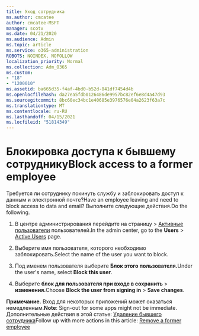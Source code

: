 ```yaml
---
title: Уход сотрудника
ms.author: cmcatee
author: cmcatee-MSFT
manager: scotv
ms.date: 04/21/2020
ms.audience: Admin
ms.topic: article
ms.service: o365-administration
ROBOTS: NOINDEX, NOFOLLOW
localization_priority: Normal
ms.collection: Adm_O365
ms.custom:
- "18"
- "1200010"
ms.assetid: ba665d35-f4af-4bd0-b52d-841df7454d4b
ms.openlocfilehash: da27ea5fdb0126486de9957bc82ef6e8d4a47d93
ms.sourcegitcommit: 8bc60ec34bc1e40685e3976576e04a2623f63a7c
ms.translationtype: MT
ms.contentlocale: ru-RU
ms.lasthandoff: 04/15/2021
ms.locfileid: "51814349"
---
```

# <a name="block-access-to-a-former-employee"></a><span data-ttu-id="7241a-102">Блокировка доступа к бывшему сотруднику</span><span class="sxs-lookup"><span data-stu-id="7241a-102">Block access to a former employee</span></span>

<span data-ttu-id="7241a-103">Требуется ли сотруднику покинуть службу и заблокировать доступ к данным и электронной почте?</span><span class="sxs-lookup"><span data-stu-id="7241a-103">Have an employee leaving and need to block access to data and email?</span></span> <span data-ttu-id="7241a-104">Выполните следующие действия.</span><span class="sxs-lookup"><span data-stu-id="7241a-104">Do the following.</span></span>
  
1. <span data-ttu-id="7241a-105">В центре администрирования перейдите на страницу  \> [Активные пользователи](https://go.microsoft.com/fwlink/p/?linkid=834822) пользователей.</span><span class="sxs-lookup"><span data-stu-id="7241a-105">In the admin center, go to the **Users** \> [Active Users](https://go.microsoft.com/fwlink/p/?linkid=834822) page.</span></span>

2. <span data-ttu-id="7241a-106">Выберите имя пользователя, которого необходимо заблокировать.</span><span class="sxs-lookup"><span data-stu-id="7241a-106">Select the name of the user you want to block.</span></span>

3. <span data-ttu-id="7241a-107">Под именем пользователя выберите **Блок этого пользователя.**</span><span class="sxs-lookup"><span data-stu-id="7241a-107">Under the user's name, select **Block this user**.</span></span>

4. <span data-ttu-id="7241a-108">Выберите **блок для пользователя при входе в сохранить** \> **изменения.**</span><span class="sxs-lookup"><span data-stu-id="7241a-108">Choose **Block the user from signing in** \> **Save changes**.</span></span>

<span data-ttu-id="7241a-109">**Примечание.** Вход для некоторых приложений может оказаться немедленным.</span><span class="sxs-lookup"><span data-stu-id="7241a-109">**Note**: Sign-out for some apps might not be immediate.</span></span> <span data-ttu-id="7241a-110">Дополнительные действия в этой статье: [Удаление бывшего сотрудника](https://docs.microsoft.com/microsoft-365/admin/add-users/remove-former-employee)</span><span class="sxs-lookup"><span data-stu-id="7241a-110">Follow up with more actions in this article: [Remove a former employee](https://docs.microsoft.com/microsoft-365/admin/add-users/remove-former-employee)</span></span>